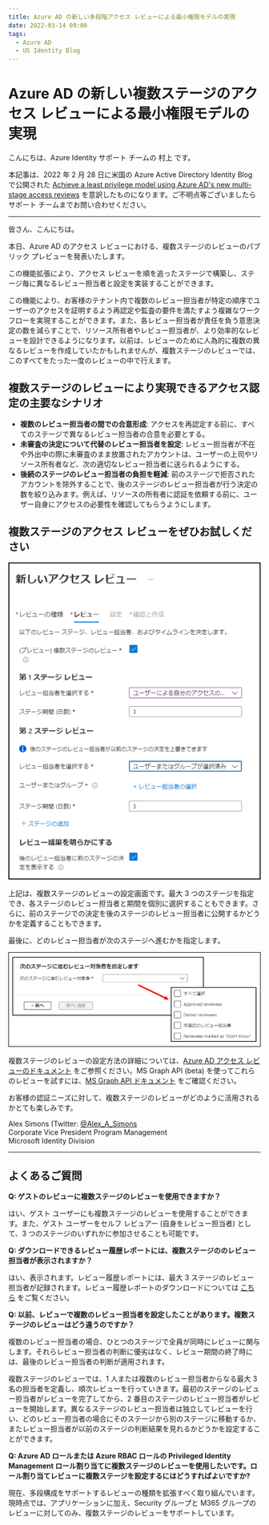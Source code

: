 ```yaml
---
title: Azure AD の新しい多段階アクセス レビューによる最小権限モデルの実現
date: 2022-03-14 09:00
tags:
  - Azure AD
  - US Identity Blog
---
```


# Azure AD の新しい複数ステージのアクセス レビューによる最小権限モデルの実現

こんにちは、Azure Identity サポート チームの 村上 です。

本記事は、2022 年 2 月 28 日に米国の Azure Active Directory Identity Blog で公開された [Achieve a least privilege model using Azure AD's new multi-stage access reviews](https://techcommunity.microsoft.com/t5/azure-active-directory-identity/achieve-a-least-privilege-model-using-azure-ad-s-new-multi-stage/ba-p/3185211) を意訳したものになります。ご不明点等ございましたらサポート チームまでお問い合わせください。

---

皆さん、こんにちは。

本日、Azure AD のアクセス レビューにおける、複数ステージのレビューのパブリック プレビューを発表いたします。

この機能拡張により、アクセス レビューを順を追ったステージで構築し、ステージ毎に異なるレビュー担当者と設定を実装することができます。

この機能により、お客様のテナント内で複数のレビュー担当者が特定の順序でユーザーのアクセスを証明するよう再認定や監査の要件を満たすよう複雑なワークフローを実現することができます。また、各レビュー担当者が責任を負う意思決定の数を減らすことで、リソース所有者やレビュー担当者が、より効率的なレビューを設計できるようになります。以前は、レビューのために人為的に複数の異なるレビューを作成していたかもしれませんが、複数ステージのレビューでは、このすべてをたった一度のレビューの中で行えます。

## 複数ステージのレビューにより実現できるアクセス認定の主要なシナリオ

- **複数のレビュー担当者の間での合意形成**: アクセスを再認定する前に、すべてのステージで異なるレビュー担当者の合意を必要とする。 
- **未審査の決定について代替のレビュー担当者を設定**: レビュー担当者が不在や外出中の際に未審査のまま放置されたアカウントは、ユーザーの上司やリソース所有者など、次の適切なレビュー担当者に送られるようにする。 
- **後続のステージのレビュー担当者の負担を軽減**: 前のステージで拒否されたアカウントを除外することで、後のステージのレビュー担当者が行う決定の数を絞り込みます。例えば、リソースの所有者に認証を依頼する前に、ユーザー自身にアクセスの必要性を確認してもらうようにします。 

## 複数ステージのアクセス レビューをぜひお試しください

![](./achieve-a-least-privilege-model-using-azure-ad-s-new-multi-stage/ja_image01.png)

上記は、複数ステージのレビューの設定画面です。最大 3 つのステージを指定でき、各ステージのレビュー担当者と期間を個別に選択することもできます。さらに、前のステージでの決定を後のステージのレビュー担当者に公開するかどうかを定義することもできます。 

最後に、どのレビュー担当者が次のステージへ進むかを指定します。

![](./achieve-a-least-privilege-model-using-azure-ad-s-new-multi-stage/ja_image2.png)

複数ステージのレビューの設定方法の詳細については、[Azure AD アクセス レビューのドキュメント](https://docs.microsoft.com/ja-jp/azure/active-directory/governance/create-access-review) をご参照ください。MS Graph API (beta) を使ってこれらのレビューを試すには、[MS Graph API ドキュメント](https://docs.microsoft.com/ja-jp/graph/api/accessreviewset-post-definitions?view=graph-rest-beta&tabs=http%22%20\l%20%22example-4-create-an-access-review-on-a-group-with-multiple-stages) をご確認ください。

お客様の認証ニーズに対して、複数ステージのレビューがどのように活用されるかとても楽しみです。
 
Alex Simons (Twitter: [@Alex_A_Simons](https://twitter.com/alex_a_simons)  
Corporate Vice President Program Management  
Microsoft Identity Division

------

## よくあるご質問

**Q: ゲストのレビューに複数ステージのレビューを使用できますか？**

はい、ゲスト ユーザーにも複数ステージのレビューを使用することができます。また、ゲスト ユーザーをセルフ レビュアー (自身をレビュー担当者) として、3 つのステージのいずれかに参加させることも可能です。

**Q: ダウンロードできるレビュー履歴レポートには、複数ステージののレビュー担当者が表示されますか？**

はい、表示されます。レビュー履歴レポートには、最大 3 ステージのレビュー担当者が記録されます。レビュー履歴レポートのダウンロードについては [こちら](https://docs.microsoft.com/ja-jp/azure/active-directory/governance/access-reviews-downloadable-review-history) をご覧ください。

**Q: 以前、レビューで複数のレビュー担当者を設定したことがあります。複数ステージのレビューはどう違うのですか？**

複数のレビュー担当者の場合、ひとつのステージで全員が同時にレビューに関与します。それらレビュー担当者の判断に優劣はなく、レビュー期間の終了時には、最後のレビュー担当者の判断が適用されます。 

複数ステージのレビューでは、1 人または複数のレビュー担当者からなる最大 3 名の担当者を定義し、順次レビューを行っていきます。最初のステージのレビュー担当者がレビューを完了してから、2 番目のステージのレビュー担当者がレビューを開始します。異なるステージのレビュー担当者は独立してレビューを行い、どのレビュー担当者の場合にそのステージから別のステージに移動するか、またレビュー担当者が以前のステージの判断結果を見れるかどうかを設定することができます。

**Q: Azure AD ロールまたは Azure RBAC ロールの Privileged Identity Management ロール割り当てに複数ステージのレビューを使用したいです。ロール割り当てレビューに複数ステージを設定するにはどうすればよいですか?**

現在、多段構成をサポートするレビューの種類を拡張すべく取り組んでいます。現時点では、アプリケーションに加え、Security グループと M365 グループのレビューに対してのみ、複数ステージのレビューをサポートしています。
